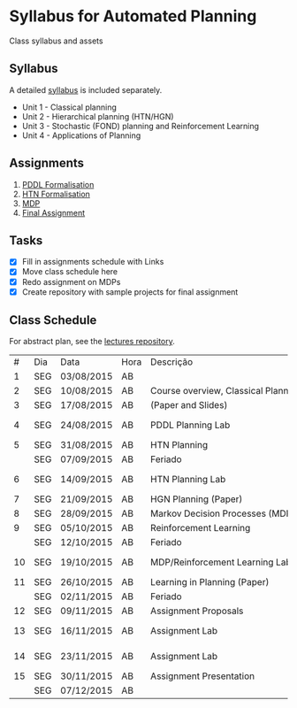 # Syllabus for Automated Planning
Class syllabus and assets

## Syllabus

A detailed [syllabus](syllabus.md) is included separately. 
- Unit 1 - Classical planning
- Unit 2 - Hierarchical planning (HTN/HGN)
- Unit 3 - Stochastic (FOND) planning and Reinforcement Learning
- Unit 4 - Applications of Planning

## Assignments 

1. [PDDL Formalisation](https://github.com/pucrs-automated-planning/pddl-formalization)
2. [HTN Formalisation](https://github.com/pucrs-automated-planning/htn-formalization)
3. [MDP](https://github.com/pucrs-automated-planning/mdp)
4. [Final Assignment](https://github.com/pucrs-automated-planning/final)

## Tasks
- [x] Fill in assignments schedule with Links
- [x] Move class schedule here
- [x] Redo assignment on MDPs
- [x] Create repository with sample projects for final assignment

## Class Schedule

For abstract plan, see the [lectures repository](https://github.com/pucrs-automated-planning/lectures/).

<table>
<tbody>
<tr class="odd">
<td align="left">#</td>
<td align="left">Dia</td>
<td align="left">Data</td>
<td align="left">Hora</td>
<td align="left">Descrição</td>
<td align="left">Atividade</td>
<td align="left">Recursos</td>
</tr>
<tr class="even">
<td align="left"><span id="ctl00_cphTitulo_dgAulas_ctl02_lblAula">1</span></td>
<td align="left"><span id="ctl00_cphTitulo_dgAulas_ctl02_lblDia">SEG</span></td>
<td align="left"><span id="ctl00_cphTitulo_dgAulas_ctl02_lblData">03/08/2015</span></td>
<td align="left"><span id="ctl00_cphTitulo_dgAulas_ctl02_lblHora">AB</span></td>
<td align="left"><span id="ctl00_cphTitulo_dgAulas_ctl02_lblDescricao" class="ms-toolbar" style="display:inline-block;width:400px;"></span></td>
<td align="left"><span id="ctl00_cphTitulo_dgAulas_ctl02_lblAtividade" class="ms-toolbar">Aula</span></td>
<td align="left"><span id="ctl00_cphTitulo_dgAulas_ctl02_lblRecursos"></span></td>
</tr>
<tr class="odd">
<td align="left"><span id="ctl00_cphTitulo_dgAulas_ctl03_lblAula">2</span></td>
<td align="left"><span id="ctl00_cphTitulo_dgAulas_ctl03_lblDia">SEG</span></td>
<td align="left"><span id="ctl00_cphTitulo_dgAulas_ctl03_lblData">10/08/2015</span></td>
<td align="left"><span id="ctl00_cphTitulo_dgAulas_ctl03_lblHora">AB</span></td>
<td align="left"><span id="ctl00_cphTitulo_dgAulas_ctl03_lblDescricao" class="ms-toolbar" style="display:inline-block;width:400px;">Course overview, Classical Planning Refresher</span></td>
<td align="left"><span id="ctl00_cphTitulo_dgAulas_ctl03_lblAtividade" class="ms-toolbar">Aula</span></td>
<td align="left"><span id="ctl00_cphTitulo_dgAulas_ctl03_lblRecursos"></span></td>
</tr>
<tr class="even">
<td align="left"><span id="ctl00_cphTitulo_dgAulas_ctl04_lblAula">3</span></td>
<td align="left"><span id="ctl00_cphTitulo_dgAulas_ctl04_lblDia">SEG</span></td>
<td align="left"><span id="ctl00_cphTitulo_dgAulas_ctl04_lblData">17/08/2015</span></td>
<td align="left"><span id="ctl00_cphTitulo_dgAulas_ctl04_lblHora">AB</span></td>
<td align="left"><span id="ctl00_cphTitulo_dgAulas_ctl04_lblDescricao" class="ms-toolbar" style="display:inline-block;width:400px;">(Paper and Slides)</span></td>
<td align="left"><span id="ctl00_cphTitulo_dgAulas_ctl04_lblAtividade" class="ms-toolbar">Aula</span></td>
<td align="left"><span id="ctl00_cphTitulo_dgAulas_ctl04_lblRecursos"></span></td>
</tr>
<tr class="odd">
<td align="left"><span id="ctl00_cphTitulo_dgAulas_ctl05_lblAula">4</span></td>
<td align="left"><span id="ctl00_cphTitulo_dgAulas_ctl05_lblDia">SEG</span></td>
<td align="left"><span id="ctl00_cphTitulo_dgAulas_ctl05_lblData">24/08/2015</span></td>
<td align="left"><span id="ctl00_cphTitulo_dgAulas_ctl05_lblHora">AB</span></td>
<td align="left"><span id="ctl00_cphTitulo_dgAulas_ctl05_lblDescricao" class="ms-toolbar" style="display:inline-block;width:400px;">PDDL Planning Lab</span></td>
<td align="left"><span id="ctl00_cphTitulo_dgAulas_ctl05_lblAtividade" class="ms-toolbar">Trabalho</span></td>
<td align="left"><span id="ctl00_cphTitulo_dgAulas_ctl05_lblRecursos">Laboratório - 311</span></td>
</tr>
<tr class="even">
<td align="left"><span id="ctl00_cphTitulo_dgAulas_ctl06_lblAula">5</span></td>
<td align="left"><span id="ctl00_cphTitulo_dgAulas_ctl06_lblDia">SEG</span></td>
<td align="left"><span id="ctl00_cphTitulo_dgAulas_ctl06_lblData">31/08/2015</span></td>
<td align="left"><span id="ctl00_cphTitulo_dgAulas_ctl06_lblHora">AB</span></td>
<td align="left"><span id="ctl00_cphTitulo_dgAulas_ctl06_lblDescricao" class="ms-toolbar" style="display:inline-block;width:400px;">HTN Planning</span></td>
<td align="left"><span id="ctl00_cphTitulo_dgAulas_ctl06_lblAtividade" class="ms-toolbar">Aula</span></td>
<td align="left"><span id="ctl00_cphTitulo_dgAulas_ctl06_lblRecursos"></span></td>
</tr>
<tr class="odd">
<td align="left"><span id="ctl00_cphTitulo_dgAulas_ctl07_lblAula"></span></td>
<td align="left"><span id="ctl00_cphTitulo_dgAulas_ctl07_lblDia">SEG</span></td>
<td align="left"><span id="ctl00_cphTitulo_dgAulas_ctl07_lblData">07/09/2015</span></td>
<td align="left"><span id="ctl00_cphTitulo_dgAulas_ctl07_lblHora">AB</span></td>
<td align="left"><span id="ctl00_cphTitulo_dgAulas_ctl07_lblDescricao" class="ms-toolbar" style="display:inline-block;width:400px;">Feriado</span></td>
<td align="left"><span id="ctl00_cphTitulo_dgAulas_ctl07_lblAtividade" class="ms-toolbar">Aula</span></td>
<td align="left"><span id="ctl00_cphTitulo_dgAulas_ctl07_lblRecursos"></span></td>
</tr>
<tr class="even">
<td align="left"><span id="ctl00_cphTitulo_dgAulas_ctl08_lblAula">6</span></td>
<td align="left"><span id="ctl00_cphTitulo_dgAulas_ctl08_lblDia">SEG</span></td>
<td align="left"><span id="ctl00_cphTitulo_dgAulas_ctl08_lblData">14/09/2015</span></td>
<td align="left"><span id="ctl00_cphTitulo_dgAulas_ctl08_lblHora">AB</span></td>
<td align="left"><span id="ctl00_cphTitulo_dgAulas_ctl08_lblDescricao" class="ms-toolbar" style="display:inline-block;width:400px;">HTN Planning Lab</span></td>
<td align="left"><span id="ctl00_cphTitulo_dgAulas_ctl08_lblAtividade" class="ms-toolbar">Trabalho</span></td>
<td align="left"><span id="ctl00_cphTitulo_dgAulas_ctl08_lblRecursos">Laboratório - 311</span></td>
</tr>
<tr class="odd">
<td align="left"><span id="ctl00_cphTitulo_dgAulas_ctl09_lblAula">7</span></td>
<td align="left"><span id="ctl00_cphTitulo_dgAulas_ctl09_lblDia">SEG</span></td>
<td align="left"><span id="ctl00_cphTitulo_dgAulas_ctl09_lblData">21/09/2015</span></td>
<td align="left"><span id="ctl00_cphTitulo_dgAulas_ctl09_lblHora">AB</span></td>
<td align="left"><span id="ctl00_cphTitulo_dgAulas_ctl09_lblDescricao" class="ms-toolbar" style="display:inline-block;width:400px;">HGN Planning (Paper)</span></td>
<td align="left"><span id="ctl00_cphTitulo_dgAulas_ctl09_lblAtividade" class="ms-toolbar">Aula</span></td>
<td align="left"><span id="ctl00_cphTitulo_dgAulas_ctl09_lblRecursos"></span></td>
</tr>
<tr class="even">
<td align="left"><span id="ctl00_cphTitulo_dgAulas_ctl10_lblAula">8</span></td>
<td align="left"><span id="ctl00_cphTitulo_dgAulas_ctl10_lblDia">SEG</span></td>
<td align="left"><span id="ctl00_cphTitulo_dgAulas_ctl10_lblData">28/09/2015</span></td>
<td align="left"><span id="ctl00_cphTitulo_dgAulas_ctl10_lblHora">AB</span></td>
<td align="left"><span id="ctl00_cphTitulo_dgAulas_ctl10_lblDescricao" class="ms-toolbar" style="display:inline-block;width:400px;">Markov Decision Processes (MDP)</span></td>
<td align="left"><span id="ctl00_cphTitulo_dgAulas_ctl10_lblAtividade" class="ms-toolbar">Aula</span></td>
<td align="left"><span id="ctl00_cphTitulo_dgAulas_ctl10_lblRecursos"></span></td>
</tr>
<tr class="odd">
<td align="left"><span id="ctl00_cphTitulo_dgAulas_ctl11_lblAula">9</span></td>
<td align="left"><span id="ctl00_cphTitulo_dgAulas_ctl11_lblDia">SEG</span></td>
<td align="left"><span id="ctl00_cphTitulo_dgAulas_ctl11_lblData">05/10/2015</span></td>
<td align="left"><span id="ctl00_cphTitulo_dgAulas_ctl11_lblHora">AB</span></td>
<td align="left"><span id="ctl00_cphTitulo_dgAulas_ctl11_lblDescricao" class="ms-toolbar" style="display:inline-block;width:400px;">Reinforcement Learning</span></td>
<td align="left"><span id="ctl00_cphTitulo_dgAulas_ctl11_lblAtividade" class="ms-toolbar">Aula</span></td>
<td align="left"><span id="ctl00_cphTitulo_dgAulas_ctl11_lblRecursos"></span></td>
</tr>
<tr class="even">
<td align="left"><span id="ctl00_cphTitulo_dgAulas_ctl12_lblAula"></span></td>
<td align="left"><span id="ctl00_cphTitulo_dgAulas_ctl12_lblDia">SEG</span></td>
<td align="left"><span id="ctl00_cphTitulo_dgAulas_ctl12_lblData">12/10/2015</span></td>
<td align="left"><span id="ctl00_cphTitulo_dgAulas_ctl12_lblHora">AB</span></td>
<td align="left"><span id="ctl00_cphTitulo_dgAulas_ctl12_lblDescricao" class="ms-toolbar" style="display:inline-block;width:400px;">Feriado</span></td>
<td align="left"><span id="ctl00_cphTitulo_dgAulas_ctl12_lblAtividade" class="ms-toolbar">Aula</span></td>
<td align="left"><span id="ctl00_cphTitulo_dgAulas_ctl12_lblRecursos"></span></td>
</tr>
<tr class="odd">
<td align="left"><span id="ctl00_cphTitulo_dgAulas_ctl13_lblAula">10</span></td>
<td align="left"><span id="ctl00_cphTitulo_dgAulas_ctl13_lblDia">SEG</span></td>
<td align="left"><span id="ctl00_cphTitulo_dgAulas_ctl13_lblData">19/10/2015</span></td>
<td align="left"><span id="ctl00_cphTitulo_dgAulas_ctl13_lblHora">AB</span></td>
<td align="left"><span id="ctl00_cphTitulo_dgAulas_ctl13_lblDescricao" class="ms-toolbar" style="display:inline-block;width:400px;">MDP/Reinforcement Learning Lab</span></td>
<td align="left"><span id="ctl00_cphTitulo_dgAulas_ctl13_lblAtividade" class="ms-toolbar">Trabalho</span></td>
<td align="left"><span id="ctl00_cphTitulo_dgAulas_ctl13_lblRecursos">Laboratório - 311</span></td>
</tr>
<tr class="even">
<td align="left"><span id="ctl00_cphTitulo_dgAulas_ctl14_lblAula">11</span></td>
<td align="left"><span id="ctl00_cphTitulo_dgAulas_ctl14_lblDia">SEG</span></td>
<td align="left"><span id="ctl00_cphTitulo_dgAulas_ctl14_lblData">26/10/2015</span></td>
<td align="left"><span id="ctl00_cphTitulo_dgAulas_ctl14_lblHora">AB</span></td>
<td align="left"><span id="ctl00_cphTitulo_dgAulas_ctl14_lblDescricao" class="ms-toolbar" style="display:inline-block;width:400px;">Learning in Planning (Paper)</span></td>
<td align="left"><span id="ctl00_cphTitulo_dgAulas_ctl14_lblAtividade" class="ms-toolbar">Aula</span></td>
<td align="left"><span id="ctl00_cphTitulo_dgAulas_ctl14_lblRecursos"></span></td>
</tr>
<tr class="odd">
<td align="left"><span id="ctl00_cphTitulo_dgAulas_ctl15_lblAula"></span></td>
<td align="left"><span id="ctl00_cphTitulo_dgAulas_ctl15_lblDia">SEG</span></td>
<td align="left"><span id="ctl00_cphTitulo_dgAulas_ctl15_lblData">02/11/2015</span></td>
<td align="left"><span id="ctl00_cphTitulo_dgAulas_ctl15_lblHora">AB</span></td>
<td align="left"><span id="ctl00_cphTitulo_dgAulas_ctl15_lblDescricao" class="ms-toolbar" style="display:inline-block;width:400px;">Feriado</span></td>
<td align="left"><span id="ctl00_cphTitulo_dgAulas_ctl15_lblAtividade" class="ms-toolbar">Aula</span></td>
<td align="left"><span id="ctl00_cphTitulo_dgAulas_ctl15_lblRecursos"></span></td>
</tr>
<tr class="even">
<td align="left"><span id="ctl00_cphTitulo_dgAulas_ctl16_lblAula">12</span></td>
<td align="left"><span id="ctl00_cphTitulo_dgAulas_ctl16_lblDia">SEG</span></td>
<td align="left"><span id="ctl00_cphTitulo_dgAulas_ctl16_lblData">09/11/2015</span></td>
<td align="left"><span id="ctl00_cphTitulo_dgAulas_ctl16_lblHora">AB</span></td>
<td align="left"><span id="ctl00_cphTitulo_dgAulas_ctl16_lblDescricao" class="ms-toolbar" style="display:inline-block;width:400px;">Assignment Proposals</span></td>
<td align="left"><span id="ctl00_cphTitulo_dgAulas_ctl16_lblAtividade" class="ms-toolbar">Trabalho</span></td>
<td align="left"><span id="ctl00_cphTitulo_dgAulas_ctl16_lblRecursos"></span></td>
</tr>
<tr class="odd">
<td align="left"><span id="ctl00_cphTitulo_dgAulas_ctl17_lblAula">13</span></td>
<td align="left"><span id="ctl00_cphTitulo_dgAulas_ctl17_lblDia">SEG</span></td>
<td align="left"><span id="ctl00_cphTitulo_dgAulas_ctl17_lblData">16/11/2015</span></td>
<td align="left"><span id="ctl00_cphTitulo_dgAulas_ctl17_lblHora">AB</span></td>
<td align="left"><span id="ctl00_cphTitulo_dgAulas_ctl17_lblDescricao" class="ms-toolbar" style="display:inline-block;width:400px;">Assignment Lab</span></td>
<td align="left"><span id="ctl00_cphTitulo_dgAulas_ctl17_lblAtividade" class="ms-toolbar">Aula</span></td>
<td align="left"><span id="ctl00_cphTitulo_dgAulas_ctl17_lblRecursos">Laboratório - 311</span></td>
</tr>
<tr class="even">
<td align="left"><span id="ctl00_cphTitulo_dgAulas_ctl18_lblAula">14</span></td>
<td align="left"><span id="ctl00_cphTitulo_dgAulas_ctl18_lblDia">SEG</span></td>
<td align="left"><span id="ctl00_cphTitulo_dgAulas_ctl18_lblData">23/11/2015</span></td>
<td align="left"><span id="ctl00_cphTitulo_dgAulas_ctl18_lblHora">AB</span></td>
<td align="left"><span id="ctl00_cphTitulo_dgAulas_ctl18_lblDescricao" class="ms-toolbar" style="display:inline-block;width:400px;">Assignment Lab</span></td>
<td align="left"><span id="ctl00_cphTitulo_dgAulas_ctl18_lblAtividade" class="ms-toolbar">Aula</span></td>
<td align="left"><span id="ctl00_cphTitulo_dgAulas_ctl18_lblRecursos">Laboratório - 310</span></td>
</tr>
<tr class="odd">
<td align="left"><span id="ctl00_cphTitulo_dgAulas_ctl19_lblAula">15</span></td>
<td align="left"><span id="ctl00_cphTitulo_dgAulas_ctl19_lblDia">SEG</span></td>
<td align="left"><span id="ctl00_cphTitulo_dgAulas_ctl19_lblData">30/11/2015</span></td>
<td align="left"><span id="ctl00_cphTitulo_dgAulas_ctl19_lblHora">AB</span></td>
<td align="left"><span id="ctl00_cphTitulo_dgAulas_ctl19_lblDescricao" class="ms-toolbar" style="display:inline-block;width:400px;">Assignment Presentation</span></td>
<td align="left"><span id="ctl00_cphTitulo_dgAulas_ctl19_lblAtividade" class="ms-toolbar">Aula</span></td>
<td align="left"><span id="ctl00_cphTitulo_dgAulas_ctl19_lblRecursos"></span></td>
</tr>
<tr class="even">
<td align="left"><span id="ctl00_cphTitulo_dgAulas_ctl20_lblAula"></span></td>
<td align="left"><span id="ctl00_cphTitulo_dgAulas_ctl20_lblDia">SEG</span></td>
<td align="left"><span id="ctl00_cphTitulo_dgAulas_ctl20_lblData">07/12/2015</span></td>
<td align="left"><span id="ctl00_cphTitulo_dgAulas_ctl20_lblHora">AB</span></td>
<td align="left"><span id="ctl00_cphTitulo_dgAulas_ctl20_lblDescricao" class="ms-toolbar" style="display:inline-block;width:400px;"></span></td>
<td align="left"><span id="ctl00_cphTitulo_dgAulas_ctl20_lblAtividade" class="ms-toolbar">Aula</span></td>
<td align="left"><span id="ctl00_cphTitulo_dgAulas_ctl20_lblRecursos"></span></td>
</tr>
</tbody>
</table>

